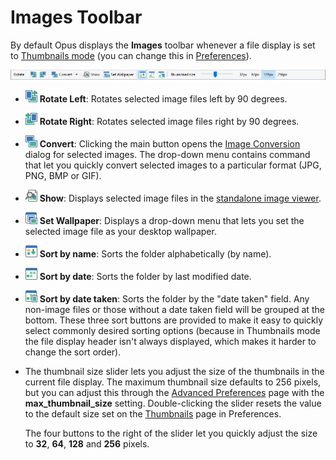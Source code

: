# Images Toolbar

By default Opus displays the **Images** toolbar whenever a file display is set to [Thumbnails mode](../../view_modes.md) (you can change this in [Preferences](/Manual/preferences/preferences_categories/location_bar/toolbars.md)).

![](/Manual/images/media/13/images_toolbar.png)

- ![](/Manual/images/media/13/image_-_rotate_left.png) **Rotate Left**: Rotates selected image files left by 90 degrees.
- ![](/Manual/images/media/13/image_-_rotate_right.png) **Rotate Right**: Rotates selected image files right by 90 degrees.
- ![](/Manual/images/media/13/image_-_convert.png) **Convert**: Clicking the main button opens the [Image Conversion](/Manual/additional_functionality/image_conversion/RAEDME.md) dialog for selected images. The drop-down menu contains command that let you quickly convert selected images to a particular format (JPG, PNG, BMP or GIF).
- ![](/Manual/images/media/13/image_-_show.png) **Show**: Displays selected image files in the [standalone image viewer](/Manual/additional_functionality/viewing_images/RAEDME.md).
- ![](/Manual/images/media/13/image_-_wallpaper.png) **Set Wallpaper**: Displays a drop-down menu that lets you set the selected image file as your desktop wallpaper.
- ![](/Manual/images/media/13/image_-_sort_name.png) **Sort by name**: Sorts the folder alphabetically (by name).
- ![](/Manual/images/media/13/image_-_sort_date.png) **Sort by date**: Sorts the folder by last modified date.
- ![](/Manual/images/media/13/image_-_sort_shooting.png) **Sort by date taken**: Sorts the folder by the "date taken" field. Any non-image files or those without a date taken field will be grouped at the bottom. These three sort buttons are provided to make it easy to quickly select commonly desired sorting options (because in Thumbnails mode the file display header isn't always displayed, which makes it harder to change the sort order).
- The thumbnail size slider lets you adjust the size of the thumbnails in the current file display. The maximum thumbnail size defaults to 256 pixels, but you can adjust this through the [Advanced Preferences](/Manual/preferences/preferences_categories/miscellaneous/advanced_options.md) page with the **max_thumbnail_size** setting.
  Double-clicking the slider resets the value to the default size set on the [Thumbnails](/Manual/preferences/preferences_categories/file_display_modes/thumbnails_mode/RAEDME.md) page in Preferences.

  The four buttons to the right of the slider let you quickly adjust the size to **32**, **64**, **128** and **256** pixels.
